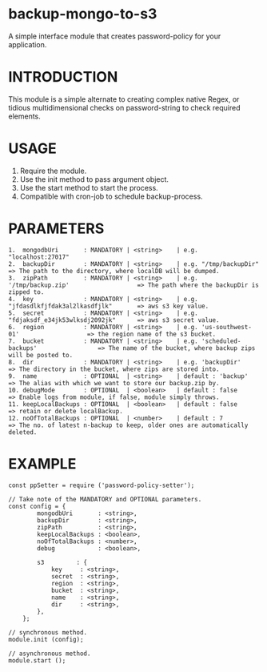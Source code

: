 # backup-mongo-to-s3
A simple interface module that creates password-policy for your application.

# INTRODUCTION

This module is a simple alternate to creating complex native Regex, or tidious multidimensional checks on password-string to check required elements.

# USAGE

1. Require the module.
2. Use the init method to pass argument object.
3. Use the start method to start the process.
4. Compatible with cron-job to schedule backup-process.


# PARAMETERS
```
1.  mongodbUri       : MANDATORY | <string>    | e.g. "localhost:27017"
2.  backupDir        : MANDATORY | <string>    | e.g. "/tmp/backupDir"                    => The path to the directory, where localDB will be dumped.
3.  zipPath          : MANDATORY | <string>    | e.g. '/tmp/backup.zip'                   => The path where the backupDir is zipped to.
4.  key              : MANDATORY | <string>    | e.g. "jfdasdlkfjfdak3al2lkasdfjlk"       => aws s3 key value.
5.  secret           : MANDATORY | <string>    | e.g. "fdjaksdf_e34jk53wlksdj2092jk"      => aws s3 secret value.
6.  region           : MANDATORY | <string>    | e.g. 'us-southwest-01'                   => the region name of the s3 bucket. 
7.  bucket           : MANDATORY | <string>    | e.g. 'scheduled-backups'                 => The name of the bucket, where backup zips will be posted to.
8.  dir              : MANDATORY | <string>    | e.g. 'backupDir'                         => The directory in the bucket, where zips are stored into.
9.  name             : OPTIONAL  | <string>    | default : 'backup'                       => The alias with which we want to store our backup.zip by.
10. debugMode        : OPTIONAL  | <boolean>   | default : false                          => Enable logs from module, if false, module simply throws.
11. keepLocalBackups : OPTIONAL  | <boolean>   | default : false                          => retain or delete localBackup.
12. noOfTotalBackups : OPTIONAL  | <number>    | default : 7                              => The no. of latest n-backup to keep, older ones are automatically deleted.

```


# EXAMPLE

```
const ppSetter = require ('password-policy-setter');

// Take note of the MANDATORY and OPTIONAL parameters.
const config = {
		mongodbUri       : <string>,
		backupDir        : <string>,
		zipPath          : <string>,
		keepLocalBackups : <boolean>,
		noOfTotalBackups : <number>,
		debug            : <boolean>,

		s3         : {
			key     : <string>,
			secret  : <string>,
			region  : <string>,
			bucket  : <string>,
			name    : <string>,
			dir     : <string>,
		},
	};

// synchronous method.
module.init (config);

// asynchronous method.
module.start ();
```
